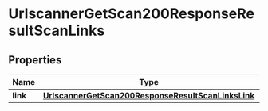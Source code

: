 

# UrlscannerGetScan200ResponseResultScanLinks


## Properties

| Name | Type | Description | Notes |
|------------ | ------------- | ------------- | -------------|
|**link** | [**UrlscannerGetScan200ResponseResultScanLinksLink**](UrlscannerGetScan200ResponseResultScanLinksLink.md) |  |  [optional] |



